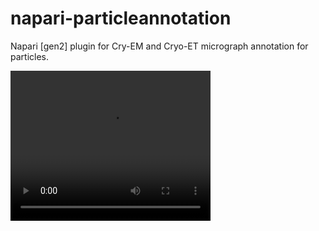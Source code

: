 # napari-particleannotation

Napari [gen2] plugin for Cry-EM and Cryo-ET micrograph annotation for particles.


<video width="320" height="240" controls>
  <source src="resources/video.mp4" type="video/mp4">
  Your browser does not support the video tag.
</video>